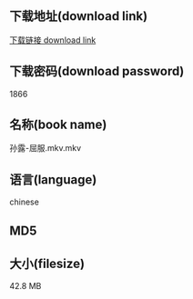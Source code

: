 ## 下载地址(download link)
[下载链接 download link](https://voluble-croquembouche-d321dc.netlify.app/?s=%E5%AD%99%E9%9C%B2-%E5%B1%88%E6%9C%8D.mkv)

## 下载密码(download password)
1866

## 名称(book name)
孙露-屈服.mkv.mkv

## 语言(language)
chinese

## MD5


## 大小(filesize)
42.8 MB
